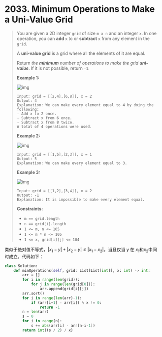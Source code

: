# 2033. Minimum Operations to Make a Uni-Value Grid

> You are given a 2D integer `grid` of size `m x n` and an integer `x`. In one operation, you can **add** `x` to or **subtract** `x` from any element in the `grid`.
>
> A **uni-value grid** is a grid where all the elements of it are equal.
>
> Return *the **minimum** number of operations to make the grid **uni-value***. If it is not possible, return `-1`.
>
>  
>
> **Example 1:**
>
> ![img](https://assets.leetcode.com/uploads/2021/09/21/gridtxt.png)
>
> ```
> Input: grid = [[2,4],[6,8]], x = 2
> Output: 4
> Explanation: We can make every element equal to 4 by doing the following: 
> - Add x to 2 once.
> - Subtract x from 6 once.
> - Subtract x from 8 twice.
> A total of 4 operations were used.
> ```
>
> **Example 2:**
>
> ![img](https://assets.leetcode.com/uploads/2021/09/21/gridtxt-1.png)
>
> ```
> Input: grid = [[1,5],[2,3]], x = 1
> Output: 5
> Explanation: We can make every element equal to 3.
> ```
>
> **Example 3:**
>
> ![img](https://assets.leetcode.com/uploads/2021/09/21/gridtxt-2.png)
>
> ```
> Input: grid = [[1,2],[3,4]], x = 2
> Output: -1
> Explanation: It is impossible to make every element equal.
> ```
>
>  
>
> **Constraints:**
>
> - `m == grid.length`
> - `n == grid[i].length`
> - `1 <= m, n <= 105`
> - `1 <= m * n <= 105`
> - `1 <= x, grid[i][j] <= 104`

类似于绝对值不等式，$|x_1-y|+|x_2-y|\le|x_1-x_2|$，当且仅当 y 在 $x_1$和$x_2$中间时成立。代码如下：

```python
class Solution:
    def minOperations(self, grid: List[List[int]], x: int) -> int:
        arr = []
        for i in range(len(grid)):
            for j in range(len(grid[0])):
                arr.append(grid[i][j])
        arr.sort()
        for i in range(len(arr)-1):
            if (arr[i+1] - arr[i]) % x != 0:
                return -1
        n = len(arr)
        s = 0
        for i in range(n):
            s += abs(arr[i] - arr[n-i-1])
        return int((s / 2) / x)
```

